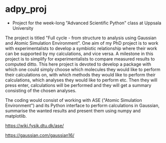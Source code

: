 # adpy_proj
 - Project for the week-long "Advanced Scientific Python" class at Uppsala University

The project is titled "Full cycle - from structure to analysis using Gaussian and Atomic Simulation Environment". 
One aim of my PhD project is to work with experimentalists to develop a symbiotic relationship where their work can be supported by my calculations, and vice versa. A milestone in this project is to simplify for experimentalists to compare measured results to computed ditto. This here project is devoted to develop a package with which one could simply choose which molecules they would like to perform their calculations on, with which methods they would like to perform their calculations, which analyses they would like to perform etc. Then they will press enter, calculations will be performed and they will get a summary consisting of the chosen analyses.

The coding would consist of working with ASE ("Atomic Simulation Environment") and its Python interface to perform calculations in Gaussian, summarise the wanted results and present them using numpy and matplotlib.

https://wiki.fysik.dtu.dk/ase/

https://gaussian.com/gaussian16/
